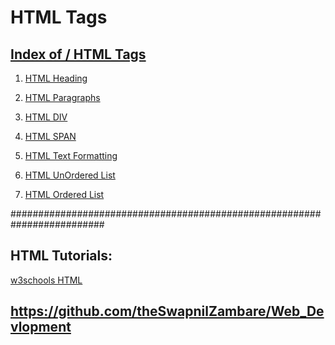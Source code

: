 # HTML Tags


##  <a href="https://theswapnilzambare.github.io/Web_Devlopment/HTML/HTML_Tags/" target="_blank" >Index of / HTML Tags</a>



01. <a href="https://theswapnilzambare.github.io/Web_Devlopment/HTML/HTML_Tags/01_HTML_Headings.html" target="_blank" >HTML Heading</a>


02. <a href="https://theswapnilzambare.github.io/Web_Devlopment/HTML/HTML_Tags/02_HTML_Paragraphs.html" target="_blank" >HTML Paragraphs</a>


03. <a href="https://theswapnilzambare.github.io/Web_Devlopment/HTML/HTML_Tags/03_HTML_DIV_Tag.html" target="_blank" >HTML DIV</a>


04. <a href="https://theswapnilzambare.github.io/Web_Devlopment/HTML/HTML_Tags/04_HTML_SPAN_Tag.html" target="_blank" >HTML SPAN</a>


05. <a href="https://theswapnilzambare.github.io/Web_Devlopment/HTML/HTML_Tags/05_HTML_Text_Formatting.html" target="_blank" >HTML Text Formatting</a>


06. <a href="https://theswapnilzambare.github.io/Web_Devlopment/HTML/HTML_Tags/06_HTML_UnOrdered_List.html" target="_blank" >HTML UnOrdered List</a>


07. <a href="https://theswapnilzambare.github.io/Web_Devlopment/HTML/HTML_Tags/07_HTML_Ordered_List.html" target="_blank" >HTML Ordered List</a>







#########################################################################


## HTML Tutorials:
<a href="https://www.w3schools.com/html" target="_blank" >w3schools HTML</a>



## <a href="https://github.com/theSwapnilZambare/Web_Devlopment" target="_blank" >https://github.com/theSwapnilZambare/Web_Devlopment</a> 
